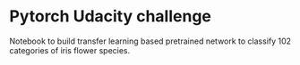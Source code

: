 # Pytorch Udacity challenge

Notebook to build transfer learning based pretrained network to classify 102 categories of iris flower species.
